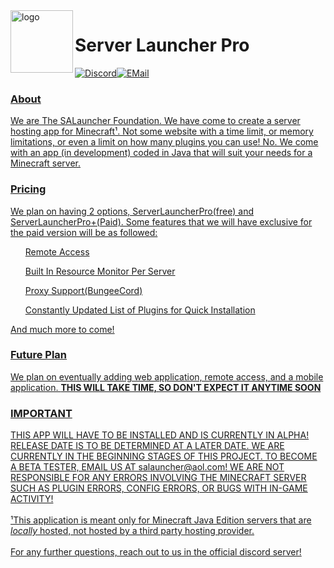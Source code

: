 <img src="https://i.imgur.com/AWDUFcP.png" alt="logo" width="100px" align="left">

<h1>Server Launcher Pro</h1><a href="https://discord.gg/UeDSVKw"><img src="https://i.imgur.com/hydq8VI.png" alt="Discord"></a><a href="mailto:salauncher@aol.com"><img src="https://i.imgur.com/ubhHJyU.png" alt="EMail"><br>

<h3>About</h3>
We are The SALauncher Foundation. We have come to create a server hosting app for Minecraft¹. Not some website with a time limit, or memory limitations, or even a limit on how many plugins you can use! No. We come with an app (in development) coded in Java that will suit your needs for a Minecraft server.


<h3>Pricing</h3>
We plan on having 2 options, ServerLauncherPro(free) and ServerLauncherPro+(Paid). Some features that we will have exclusive for the paid version will be as followed:
<ul>Remote Access</ul>
<ul>Built In Resource Monitor Per Server</ul>
<ul>Proxy Support(BungeeCord)</ul>
<ul>Constantly Updated List of Plugins for Quick Installation</ul>
And much more to come!


<h3>Future Plan</h3>
We plan on eventually adding web application, remote access, and a mobile application. <b>THIS WILL TAKE TIME, SO DON'T EXPECT IT ANYTIME SOON</b>


<h3>IMPORTANT</h3>
THIS APP WILL HAVE TO BE INSTALLED AND IS CURRENTLY IN ALPHA! RELEASE DATE IS TO BE DETERMINED AT A LATER DATE. WE ARE CURRENTLY IN THE BEGINNING STAGES OF THIS PROJECT. TO BECOME A BETA TESTER, EMAIL US AT salauncher@aol.com! WE ARE NOT RESPONSIBLE FOR ANY ERRORS INVOLVING THE MINECRAFT SERVER SUCH AS PLUGIN ERRORS, CONFIG ERRORS, OR BUGS WITH IN-GAME ACTIVITY!
<br>
<br>
¹This application is meant only for Minecraft Java Edition servers that are <i>locally</i> hosted, not hosted by a third party hosting provider.
<br>
<br>
For any further questions, reach out to us in the official discord server!
